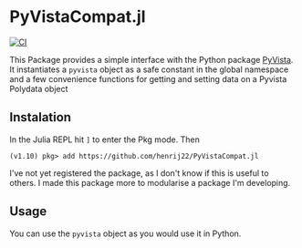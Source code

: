 # PyVistaCompat.jl
[![CI](https://github.com/henrij22/PyVistaCompat.jl/actions/workflows/CI.yml/badge.svg)](https://github.com/henrij22/PyVistaCompat.jl/actions/workflows/CI.yml)

This Package provides a simple interface with the Python package [PyVista](https://www.pyvista.org/). 
It instantiates a `pyvista` object as a safe constant in the global namespace and a few convenience functions for getting and setting data on a Pyvista Polydata object

## Instalation
In the Julia REPL hit `]` to enter the Pkg mode. Then
```julia-repl
(v1.10) pkg> add https://github.com/henrij22/PyVistaCompat.jl
```
I've not yet registered the package, as I don't know if this is useful to others. I made this package more to modularise a package I'm developing.

## Usage
You can use the `pyvista` object as you would use it in Python. 

